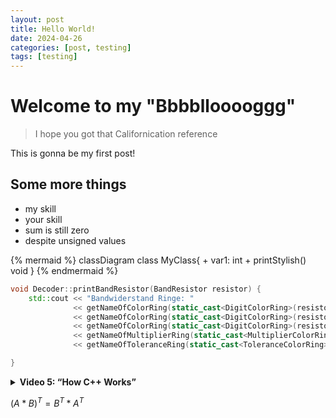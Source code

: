 ```yaml
---
layout: post
title: Hello World!
date: 2024-04-26
categories: [post, testing]
tags: [testing]
---
```


# Welcome to my "Bbbbllooooggg"
> I hope you got that Californication reference

This is gonna be my first post!

## Some more things

* my skill
* your skill
* sum is still zero
* despite unsigned values

{% mermaid %}
classDiagram
    class MyClass{
        + var1: int
        + printStylish() void
    }
{% endmermaid %}

```c++
void Decoder::printBandResistor(BandResistor resistor) {
    std::cout << "Bandwiderstand Ringe: "
              << getNameOfColorRing(static_cast<DigitColorRing>(resistor.getHundreds())) << " "
              << getNameOfColorRing(static_cast<DigitColorRing>(resistor.getTenths())) << " "
              << getNameOfColorRing(static_cast<DigitColorRing>(resistor.getOnes())) << " "
              << getNameOfMultiplierRing(static_cast<MultiplierColorRing>(resistor.getMultiplier())) << " "
              << getNameOfToleranceRing(static_cast<ToleranceColorRing>(resistor.getTolerance()));

}
```


<details>
  <summary><b>Video 5: “How C++ Works” </b></summary>
  <ul>
    <li>Understand what ‘#include’ does</li>
    <li>Learn what an ‘entry function’ is and how it’s called in C++</li>
    <li>What files of a project get compiled? (cpp Files, hpp Files do not. They only get included)</li>
    <li>Create a bug in your Code</li>
    <li>Learn the Output of the compiler to see where your bug is</li>
    <li>Compile a single cpp file (so a .obj file is created, in my case, a .o file was created)</li>
    <li>Create a wrapper function for ‘std::cout’</li>
    <li>Move this function to a new cpp file and compile it</li>
    <li>Write a declaration for the wrapper function in ‘main.cpp’</li>
    <li>Compile and run everything</li>
    <li>Rename the wrapper function only in the new file to see what errors will occur</li>
    <li>Fix the bug and see what .obj files are created</li>
  </ul>
</details>

$(A * B)^T = B^T * A^T$